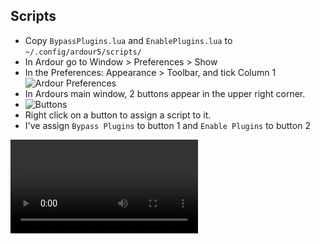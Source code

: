 ## Scripts

- Copy `BypassPlugins.lua` and  `EnablePlugins.lua` to `~/.config/ardour5/scripts/`
- In Ardour go to Window > Preferences > Show
- In the Preferences:  Appearance > Toolbar, and tick Column 1
![Ardour Preferences](https://raw.githubusercontent.com/rghvdberg/OSC97/master/scripts/Ardour%20-%20Preferences.png)
- In Ardours main window, 2 buttons appear in the upper right corner.
- ![Buttons](https://github.com/rghvdberg/OSC97/blob/master/scripts/Ardour%20Script%20Buttons.png?raw=true)
- Right click on a button to assign a script to it.
- I've assign `Bypass Plugins` to button 1 and `Enable Plugins` to button 2

![Small screencast](https://raw.githubusercontent.com/rghvdberg/OSC97/master/scripts/Assign%20scripts%20to%20buttons.webm)
